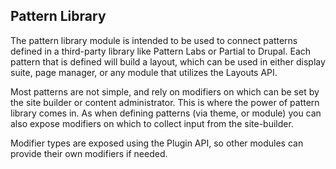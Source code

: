 ## Pattern Library

The pattern library module is intended to be used to connect patterns defined in a third-party library like Pattern Labs or Partial to Drupal. Each pattern that is defined will build a layout, which can be used in either display suite, page manager, or any module that utilizes the Layouts API.

Most patterns are not simple, and rely on modifiers on which can be set by the site builder or content administrator. This is where the power of pattern library comes in. As when defining patterns (via theme, or module) you can also expose modifiers on which to collect input from the site-builder.

Modifier types are exposed using the Plugin API, so other modules can provide their own modifiers if needed.

